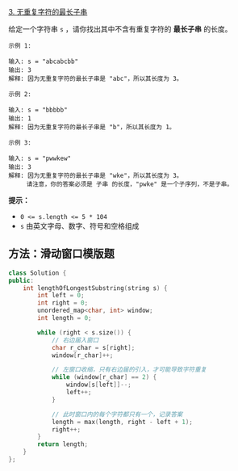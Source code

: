[3. 无重复字符的最长子串](https://leetcode-cn.com/problems/longest-substring-without-repeating-characters/)

给定一个字符串 `s` ，请你找出其中不含有重复字符的 **最长子串** 的长度。

```
示例 1:

输入: s = "abcabcbb"
输出: 3 
解释: 因为无重复字符的最长子串是 "abc"，所以其长度为 3。

示例 2:

输入: s = "bbbbb"
输出: 1
解释: 因为无重复字符的最长子串是 "b"，所以其长度为 1。

示例 3:

输入: s = "pwwkew"
输出: 3
解释: 因为无重复字符的最长子串是 "wke"，所以其长度为 3。
     请注意，你的答案必须是 子串 的长度，"pwke" 是一个子序列，不是子串。
```

**提示：**

- `0 <= s.length <= 5 * 104`
- `s` 由英文字母、数字、符号和空格组成

## 方法：滑动窗口模版题

```cpp
class Solution {
public:
    int lengthOfLongestSubstring(string s) {
        int left = 0;
        int right = 0;
        unordered_map<char, int> window;
        int length = 0;

        while (right < s.size()) {
            // 右边届入窗口
            char r_char = s[right];
            window[r_char]++;

            // 左窗口收缩，只有右边届的引入，才可能导致字符重复
            while (window[r_char] == 2) {
                window[s[left]]--;
                left++;
            }

            // 此时窗口内的每个字符都只有一个，记录答案
            length = max(length, right - left + 1);
            right++;
        }
        return length;
    }
};
```

